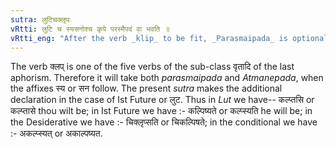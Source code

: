 ```yaml
---
sutra: लुटिचक्लृपः
vRtti: लुटि च स्यसनोश्च कृपे परस्मैपदं वा भवति ॥
vRtti_eng: "After the verb _klip_ to be fit, _Parasmaipada_ is optionally employed, when _lut_ (Ist Future) is affixed, as well as when _sya_ and _san_ are affixed."
---
```

The verb क्लप् is one of the five verbs of the sub-class वृतादि of the last aphorism. Therefore it will take both _parasmaipada_ and _Atmanepada_, when the affixes स्य or सन follow. The present _sutra_ makes the additional declaration in the case of Ist Future or लुट. Thus in _Lut_ we have-- कल्प्तसि or कल्प्तासे thou wilt be; in Ist Future we have :- कल्पिष्यते or कल्प्स्यति he will be; in the Desiderative we have :- चिक्लृप्सति or चिकल्पिषते; in the conditional we have :- अकल्प्स्यत् or अकाल्पष्यत.
